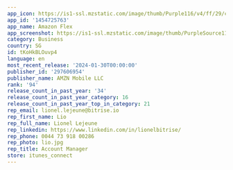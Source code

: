 ```yaml
---
app_icon: https://is1-ssl.mzstatic.com/image/thumb/Purple116/v4/ff/29/c9/ff29c9e1-db6b-a487-07a8-002fdf9e1d2f/AppIcon-1x_U007emarketing-0-5-85-220-0.jpeg/1024x1024bb.png
app_id: '1454725763'
app_name: Amazon Flex
app_screenshot: https://is1-ssl.mzstatic.com/image/thumb/PurpleSource116/v4/58/b3/be/58b3be2b-d465-6b0b-9dfe-7dd6aa4acdee/ebeef63f-ea3a-4e10-8db9-9b93f8cf3cd6_Deliver_Smiles-EN-US-65-A.png/1242x2688bb.png
category: Business
country: SG
id: tKoHkBLOuvp4
language: en
most_recent_release: '2024-01-30T00:00:00'
publisher_id: '297606954'
publisher_name: AMZN Mobile LLC
rank: '94'
release_count_in_past_year: '34'
release_count_in_past_year_category: 16
release_count_in_past_year_top_in_category: 21
rep_email: lionel.lejeune@bitrise.io
rep_first_name: Lio
rep_full_name: Lionel Lejeune
rep_linkedin: https://www.linkedin.com/in/lionelbitrise/
rep_phone: 0044 73 918 00286
rep_photo: lio.jpg
rep_title: Account Manager
store: itunes_connect
---
```

